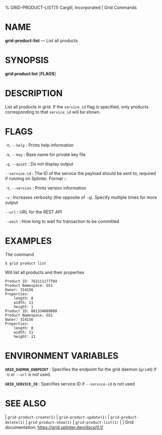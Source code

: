 % GRID-PRODUCT-LIST(1) Cargill, Incorporated | Grid Commands
<!--
  Copyright 2018-2020 Cargill Incorporated
  Licensed under Creative Commons Attribution 4.0 International License
  https://creativecommons.org/licenses/by/4.0/
-->

NAME
====

**grid-product-list** — List all products

SYNOPSIS
========

**grid product list** \[**FLAGS**\]

DESCRIPTION
===========

List all products in grid. If the `service_id` flag is specified, only
products corresponding to that `service_id` will be shown.

FLAGS
=====

`-h`, `--help`
: Prints help information

`-k`, `--key`
: Base name for private key file

`-q`, `--quiet`
: Do not display output

`--service-id`
: The ID of the service the payload should be sent to; required if running on
  Splinter. Format <circuit-id>::<service-id>

`-V`, `--version`
: Prints version information

`-v`
: Increases verbosity (the opposite of `-q`). Specify multiple times for more
  output

`--url`
: URL for the REST API

`--wait`
: How long to wait for transaction to be committed

EXAMPLES
========

The command

```
$ grid product list
```

Will list all products and their properties

```
Product ID: 762111177704
Product Namespace: GS1
Owner: 314156
Properties:
    length: 8
    width: 11
    height: 1
Product ID: 881334009880
Product Namespace: GS1
Owner: 314156
Properties:
    length: 8
    width: 11
    height: 11
```

ENVIRONMENT VARIABLES
=====================

**`GRID_DAEMON_ENDPOINT`**
: Specifies the endpoint for the grid daemon (`gridd`)
  if `-U` or `--url` is not used.

**`GRID_SERVICE_ID`**
: Specifies service ID if `--service-id` is not used

SEE ALSO
========
| `grid-product-create(1)`
| `grid-product-update(1)`
| `grid-product-delete(1)`
| `grid-product-show(1)`
| `grid-product-list(1)`
|
| Grid documentation: https://grid.splinter.dev/docs/0.1/
